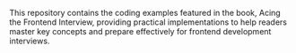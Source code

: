 This repository contains the coding examples featured in the book, Acing the Frontend Interview, providing practical implementations to help readers master key concepts and prepare effectively for frontend development interviews.